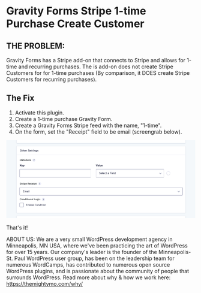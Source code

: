 # Gravity Forms Stripe 1-time Purchase Create Customer

## THE PROBLEM:
Gravity Forms has a Stripe add-on that connects to Stripe and allows for 1-time and recurring purchases. The is add-on does not create Stripe Customers for for 1-time purchases (By comparison, it DOES create Stripe Customers for recurring purchases).  

## The Fix
1. Activate this plugin.
2. Create a 1-time purchase Gravity Form.
3. Create a Gravity Forms Stripe feed with the name, "1-time".
4. On the form, set the "Receipt" field to be email (screengrab below).

![Image of setting up the "Receipt" field in Gravity Forms](https://github.com/themightymo/gravity-forms-stripe-1-time-create-customer/blob/main/set%20stripe%20receipt%20to%20email.png)


That's it!


ABOUT US: We are a very small WordPress development agency in Minneapolis, MN USA, where we've been practicing the art of WordPress for over 15 years.  Our company's leader is the founder of the Minneapolis-St. Paul WordPress user group, has been on the leadership team for numerous WordCamps, has contributed to numerous open source WordPress plugins, and is passionate about the community of people that surrounds WordPress.  Read more about why & how we work here: https://themightymo.com/why/
